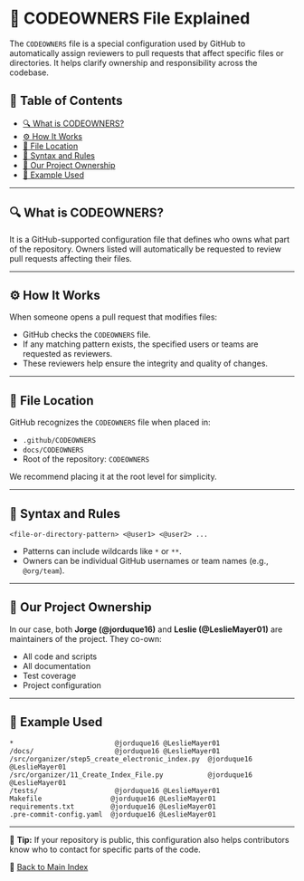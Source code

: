 # 👥 CODEOWNERS File Explained

The `CODEOWNERS` file is a special configuration used by GitHub to automatically
assign reviewers to pull requests that affect specific files or directories.
It helps clarify ownership and responsibility across the codebase.

## 📑 Table of Contents

- [🔍 What is CODEOWNERS?](#-what-is-codeowners)
- [⚙️ How It Works](#️-how-it-works)
- [📁 File Location](#-file-location)
- [🧩 Syntax and Rules](#-syntax-and-rules)
- [👥 Our Project Ownership](#-our-project-ownership)
- [📄 Example Used](#-example-used)

---

## 🔍 What is CODEOWNERS?

It is a GitHub-supported configuration file that defines who owns what
part of the repository. Owners listed will automatically be requested
to review pull requests affecting their files.

---

## ⚙️ How It Works

When someone opens a pull request that modifies files:

- GitHub checks the `CODEOWNERS` file.
- If any matching pattern exists, the specified users or teams are requested
as reviewers.
- These reviewers help ensure the integrity and quality of changes.

---

## 📁 File Location

GitHub recognizes the `CODEOWNERS` file when placed in:

- `.github/CODEOWNERS`
- `docs/CODEOWNERS`
- Root of the repository: `CODEOWNERS`

We recommend placing it at the root level for simplicity.

---

## 🧩 Syntax and Rules

```plaintext
<file-or-directory-pattern> <@user1> <@user2> ...
```

- Patterns can include wildcards like `*` or `**`.
- Owners can be individual GitHub usernames or team names (e.g., `@org/team`).

---

## 👥 Our Project Ownership

In our case, both **Jorge (@jorduque16)** and **Leslie (@LeslieMayer01)**
are maintainers of the project. They co-own:

- All code and scripts
- All documentation
- Test coverage
- Project configuration

---

## 📄 Example Used

```plaintext
*                         @jorduque16 @LeslieMayer01
/docs/                    @jorduque16 @LeslieMayer01
/src/organizer/step5_create_electronic_index.py  @jorduque16 @LeslieMayer01
/src/organizer/11_Create_Index_File.py           @jorduque16 @LeslieMayer01
/tests/                   @jorduque16 @LeslieMayer01
Makefile                 @jorduque16 @LeslieMayer01
requirements.txt         @jorduque16 @LeslieMayer01
.pre-commit-config.yaml  @jorduque16 @LeslieMayer01
```

---

📌 **Tip:** If your repository is public, this configuration also helps
contributors know who to contact for specific parts of the code.

🔗 [Back to Main Index](../index.md)

